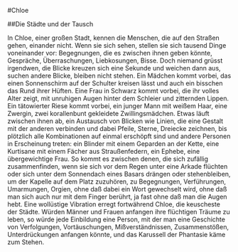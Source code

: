 #Chloe

##Die Städte und der Tausch

In Chloe, einer großen Stadt, kennen die Menschen, die auf den Straßen gehen, einander nicht. Wenn sie sich sehen, stellen sie sich tausend Dinge voneinander vor: Begegnungen, die es zwischen ihnen geben könnte, Gespräche, Überraschungen, Liebkosungen, Bisse. Doch niemand grüsst irgendwen, die Blicke kreuzen sich eine Sekunde und weichen dann aus, suchen andere Blicke, bleiben nicht stehen.
Ein Mädchen kommt vorbei, das einen Sonnenschirm auf der Schulter kreisen lässt und auch ein bisschen das Rund ihrer Hüften. Eine Frau in Schwarz kommt vorbei, die ihr volles Alter zeigt, mit unruhigen Augen hinter dem Schleier und zitternden Lippen. Ein tätowierter Riese kommt vorbei, ein junger Mann mit weißem Haar, eine Zwergin, zwei korallenbunt gekleidete Zwillingsmädchen. Etwas läuft zwischen ihnen ab, ein Austausch von Blicken wie Linien, die eine Gestalt mit der anderen verbinden und dabei Pfeile, Sterne, Dreiecke zeichnen, bis plötzlich alle Kombinationen auf einmal erschöpft sind und andere Personen in Erscheinung treten: ein Blinder mit einem Geparden an der Kette, eine Kurtisane mit einem Fächer aus Straußenfedern, ein Ephebe, eine übergewichtige Frau. So kommt es zwischen denen, die sich zufällig zusammenfinden, wenn sie sich vor dem Regen unter eine Arkade flüchten oder sich unter dem Sonnendach eines Basars drängen oder stehenbleiben, um der Kapelle auf dem Platz zuzuhören, zu Begegnungen, Verführungen, Umarmungen, Orgien, ohne daß dabei ein Wort gewechselt wird, ohne daß man sich auch nur mit dem Finger berührt, ja fast ohne daß man die Augen hebt. 
Eine wollüstige Vibration erregt fortwährend Chloe, die keuscheste der Städte. Würden Männer und Frauen anfangen ihre flüchtigen Träume zu leben, so würde jede Einbildung eine Person, mit der man eine Geschichte von Verfolgungen, Vortäuschungen, Mißverständnissen, Zusammenstößen, Unterdrückungen anfangen könnte, und das Karussell der Phantasie käme zum Stehen.
